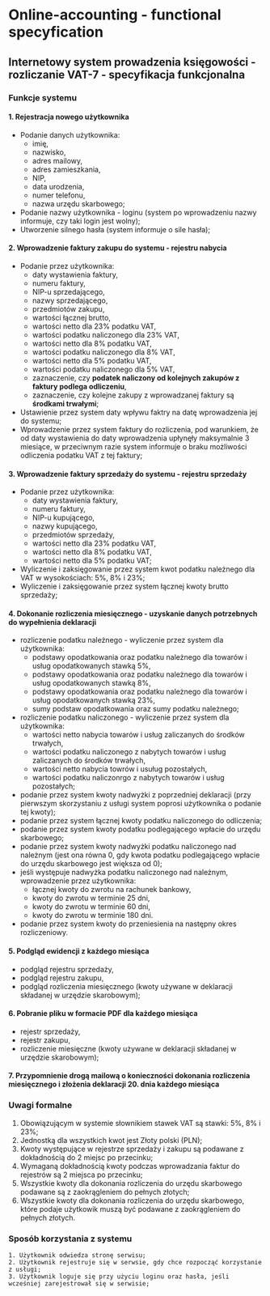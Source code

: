 # Online-accounting - functional specyfication 
## Internetowy system prowadzenia księgowości - rozliczanie VAT-7 - specyfikacja funkcjonalna

### Funkcje systemu
#### 1. Rejestracja nowego użytkownika
  - Podanie danych użytkownika:
    - imię,
    - nazwisko,
    - adres mailowy,
    - adres zamieszkania,
    - NIP,
    - data urodzenia,
    - numer telefonu,
    - nazwa urzędu skarbowego;
  - Podanie nazwy użytkownika - loginu (system po wprowadzeniu nazwy informuje, czy taki login jest wolny);
  - Utworzenie silnego hasła (system informuje o sile hasła);
 
 
#### 2. Wprowadzenie faktury zakupu do systemu - rejestru nabycia
  - Podanie przez użytkownika:
    - daty wystawienia faktury,
    - numeru faktury,
    - NIP-u sprzedającego,
    - nazwy sprzedającego,
    - przedmiotów zakupu,
    - wartości łącznej brutto,
    - wartości netto dla 23% podatku VAT,
    - wartości podatku naliczonego dla 23% VAT,
    - wartości netto dla 8% podatku VAT,
    - wartości podatku naliczonego dla 8% VAT,
    - wartości netto dla 5% podatku VAT,
    - wartości podatku naliczonego dla 5% VAT,
    - zaznaczenie, czy **podatek naliczony od kolejnych zakupów z faktury podlega odliczeniu**,
    - zaznaczenie, czy kolejne zakupy z wprowadzanej faktury są **środkami trwałymi**;
  - Ustawienie przez system daty wpływu faktry na datę wprowadzenia jej do systemu;
  - Wprowadzenie przez system faktury do rozliczenia, pod warunkiem, że od daty wystawienia do daty wprowadzenia upłynęły maksymalnie 3 miesiące, w przeciwnym razie system informuje o braku możliwości odliczenia podatku VAT z tej faktury;
  
    
#### 3. Wprowadzenie faktury sprzedaży do systemu - rejestru sprzedaży
 - Podanie przez użytkownika:
    - daty wystawienia faktury,
    - numeru faktury,
    - NIP-u kupującego,
    - nazwy kupującego,
    - przedmiotów sprzedaży,
    - wartości netto dla 23% podatku VAT,
    - wartości netto dla 8% podatku VAT,
    - wartości netto dla 5% podatku VAT;
 - Wyliczenie i zaksięgowanie przez system kwot podatku należnego dla VAT w wysokościach: 5%, 8% i 23%;
 - Wyliczenie i zaksięgowanie przez system łącznej kwoty brutto sprzedaży;
 
 
#### 4. Dokonanie rozliczenia miesięcznego - uzyskanie danych potrzebnych do wypełnienia deklaracji
  - rozliczenie podatku należnego - wyliczenie przez system dla użytkownika: 
    - podstawy opodatkowania oraz podatku należnego dla towarów i usług opodatkowanych stawką 5%,
    - podstawy opodatkowania oraz podatku należnego dla towarów i usług opodatkowanych stawką 8%,
    - podstawy opodatkowania oraz podatku należnego dla towarów i usług opodatkowanych stawką 23%,
    - sumy podstaw opodatkowania oraz sumy podatku należnego;
  - rozliczenie podatku naliczonego - wyliczenie przez system dla użytkownika:
    - wartości netto nabycia towarów i usług zaliczanych do środków trwałych,
    - wartości podatku naliczonego z nabytych towarów i usług zaliczanych do środków trwałych,
    - wartości netto nabycia towrów i usuług pozostałych,
    - wartości podatku naliczonrgo z nabytych towarów i usług pozostałych;
  - podanie przez system kwoty nadwyżki z poprzedniej deklaracji (przy pierwszym skorzystaniu z usługi system poprosi użytkownika o podanie tej kwoty);
  - podanie przez system łącznej kwoty podatku naliczonego do odliczenia;
  - podanie przez system kwoty podatku podlegającego wpłacie do urzędu skarbowego;
  - podanie przez system kwoty nadwyżki podatku naliczonego nad należnym (jest ona równa 0, gdy kwota podatku podlegającego wpłacie do urzędu skarbowego jest większa od 0);
  - jeśli występuje nadwyżka podatku naliczonego nad należnym, wprowadzenie przez użytkownika: 
      - łącznej kwoty do zwrotu na rachunek bankowy,
      - kwoty do zwrotu w terminie 25 dni,
      - kwoty do zwrotu w terminie 60 dni,
      - kwoty do zwrotu w terminie 180 dni.
  - podanie przez system kwoty do przeniesienia na następny okres rozliczeniowy.
  
  
#### 5. Podgląd ewidencji z każdego miesiąca 
  - podgląd rejestru sprzedaży,
  - podgląd rejestru zakupu,
  - podgląd rozliczenia miesięcznego (kwoty używane w deklaracji składanej w urzędzie skarobowym);
  
  
#### 6. Pobranie pliku w formacie PDF dla każdego miesiąca
  - rejestr sprzedaży,
  - rejestr zakupu,
  - rozliczenie miesięczne (kwoty używane w deklaracji składanej w urzędzie skarobowym);
 
 
#### 7. Przypomnienie drogą mailową o konieczności dokonania rozliczenia miesięcznego i złożenia deklaracji 20. dnia każdego miesiąca



### Uwagi formalne
  1. Obowiązującym w systemie słownikiem stawek VAT są stawki: 5%, 8% i 23%;
  2. Jednostką dla wszystkich kwot jest Złoty polski (PLN);
  3. Kwoty występujące w rejestrze sprzedaży i zakupu są podawane z dokładnością do 2 miejsc po przecinku;
  4. Wymaganą dokładnością kwoty podczas wprowadzania faktur do rejestrów są 2 miejsca po przecinku;
  5. Wszystkie kwoty dla dokonania rozliczenia do urzędu skarbowego podawane są z zaokrągleniem do pełnych złotych;
  6. Wszystkie kwoty dla dokonania rozliczenia do urzędu skarbowego, które podaje użytkowik muszą być podawane z zaokrągleniem do pełnych złotych.
  
  
  
  ### Sposób korzystania z systemu
    1. Użytkownik odwiedza stronę serwisu;
    2. Użytkownik rejestruje się w serwsie, gdy chce rozpocząć korzystanie z usługi;
    3. Użytkownik loguje się przy użyciu loginu oraz hasła, jeśli wcześniej zarejestrował się w serwisie;
    
